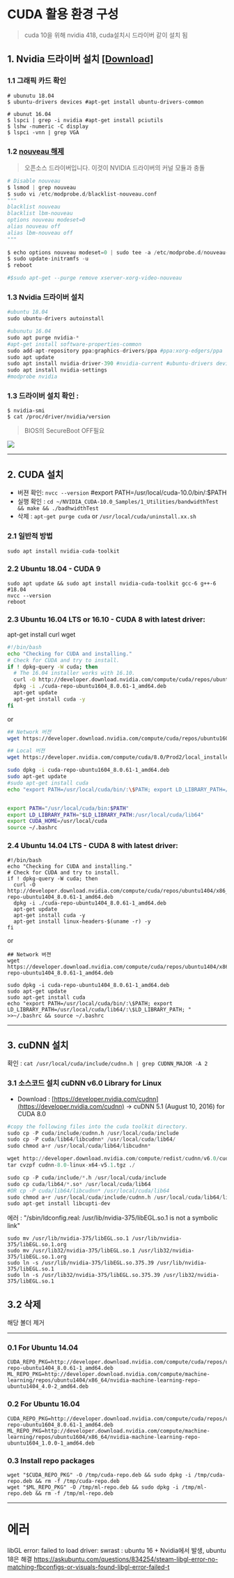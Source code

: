 # CUDA 활용 환경 구성

> cuda 10을 위해 nvidia 418, cuda설치시 드라이버 같이 설치 됨 

## 1. Nvidia 드라이버 설치 [[Download]](http://www.nvidia.com/Download/index.aspx?lang=en-us)

### 1.1 그래픽 카드 확인 

``` 
# ubunutu 18.04
$ ubuntu-drivers devices #apt-get install ubuntu-drivers-common

# ubunut 16.04
$ lspci | grep -i nvidia #apt-get install pciutils
$ lshw -numeric -C display
$ lspci -vnn | grep VGA

```

### 1.2 [nouveau 해제](https://gist.github.com/haje01/f13053738853f39ce5a2#nouveau-해제)
> 오픈소스 드라이버입니다. 이것이 NVIDIA 드라이버의 커널 모듈과 충돌   

```python 
# Disable nouveau
$ lsmod | grep nouveau
$ sudo vi /etc/modprobe.d/blacklist-nouveau.conf
"""
blacklist nouveau
blacklist lbm-nouveau
options nouveau modeset=0
alias nouveau off
alias lbm-nouveau off
"""
  
$ echo options nouveau modeset=0 | sudo tee -a /etc/modprobe.d/nouveau-kms.conf
$ sudo update-initramfs -u
$ reboot

#$sudo apt-get --purge remove xserver-xorg-video-nouveau
```
  
### 1.3 Nvidia 드라이버 설치 

```python
#ubuntu 18.04
sudo ubuntu-drivers autoinstall

#ubunutu 16.04
sudo apt purge nvidia-* 
#apt-get install software-properties-common
sudo add-apt-repository ppa:graphics-drivers/ppa #ppa:xorg-edgers/ppa 
sudo apt update
sudo apt install nvidia-driver-390 #nvidia-current #ubuntu-drivers devices로 확인된 값
sudo apt install nvidia-settings
#modprobe nvidia
```

### 1.3  드라이버 설치 확인 : 

```
$ nvidia-smi  
$ cat /proc/driver/nvidia/version
```

> BIOS의 SecureBoot OFF필요 

![](https://camo.githubusercontent.com/578cbdc3cca2ddc2fe30e6796ec1cf404aa134d4/68747470733a2f2f692e696d6775722e636f6d2f4571736d7873752e706e67)


---

## 2. CUDA 설치 

- 버젼  확인: `nvcc --version` #export PATH=/usr/local/cuda-10.0/bin/:$PATH
- 실행 확인 : `cd ~/NVIDIA_CUDA-10.0_Samples/1_Utilities/bandwidthTest && make && ./badhwidthTest`
- 삭제 : `apt-get purge cuda` or `/usr/local/cuda/uninstall.xx.sh`

### 2.1 일반적 방법 

```python
sudo apt install nvidia-cuda-toolkit  

```

### 2.2 Ubuntu 18.04 - CUDA 9



```
sudo apt update && sudo apt install nvidia-cuda-toolkit gcc-6 g++-6  #18.04
nvcc --version
reboot
```

### 2.3 Ubuntu 16.04 LTS or 16.10 - CUDA 8 with latest driver:

apt-get install curl wget

```bash
#!/bin/bash
echo "Checking for CUDA and installing."
# Check for CUDA and try to install.
if ! dpkg-query -W cuda; then
  # The 16.04 installer works with 16.10.
  curl -O http://developer.download.nvidia.com/compute/cuda/repos/ubuntu1604/x86_64/cuda-repo-ubuntu1604_8.0.61-1_amd64.deb
  dpkg -i ./cuda-repo-ubuntu1604_8.0.61-1_amd64.deb
  apt-get update
  apt-get install cuda -y
fi
```
or

```bash
## Network 버젼 
wget https://developer.download.nvidia.com/compute/cuda/repos/ubuntu1604/x86_64/cuda-repo-ubuntu1604_8.0.61-1_amd64.deb

## Local 버젼 
wget https://developer.nvidia.com/compute/cuda/8.0/Prod2/local_installers/cuda-repo-ubuntu1604-8-0-local-ga2_8.0.61-1_amd64-deb` 1.9G

sudo dpkg -i cuda-repo-ubuntu1604_8.0.61-1_amd64.deb
sudo apt-get update
#sudo apt-get install cuda
echo "export PATH=/usr/local/cuda/bin/:\$PATH; export LD_LIBRARY_PATH=/usr/local/cuda/lib64/:\$LD_LIBRARY_PATH; " >>~/.bashrc && source ~/.bashrc


export PATH="/usr/local/cuda/bin:$PATH"  
export LD_LIBRARY_PATH="$LD_LIBRARY_PATH:/usr/local/cuda/lib64"
export CUDA_HOME=/usr/local/cuda
source ~/.bashrc
```



### 2.4 Ubuntu 14.04 LTS - CUDA 8 with latest driver:

```bahs
#!/bin/bash
echo "Checking for CUDA and installing."
# Check for CUDA and try to install.
if ! dpkg-query -W cuda; then
  curl -O http://developer.download.nvidia.com/compute/cuda/repos/ubuntu1404/x86_64/cuda-repo-ubuntu1404_8.0.61-1_amd64.deb
  dpkg -i ./cuda-repo-ubuntu1404_8.0.61-1_amd64.deb
  apt-get update
  apt-get install cuda -y
  apt-get install linux-headers-$(uname -r) -y
fi
```
or 
```
## Network 버젼
wget https://developer.download.nvidia.com/compute/cuda/repos/ubuntu1404/x86_64/cuda-repo-ubuntu1404_8.0.61-1_amd64.deb

sudo dpkg -i cuda-repo-ubuntu1404_8.0.61-1_amd64.deb
sudo apt-get update
sudo apt-get install cuda
echo "export PATH=/usr/local/cuda/bin/:\$PATH; export LD_LIBRARY_PATH=/usr/local/cuda/lib64/:\$LD_LIBRARY_PATH; " >>~/.bashrc && source ~/.bashrc
```





---

## 3. cuDNN 설치

확인 : `cat /usr/local/cuda/include/cudnn.h | grep CUDNN_MAJOR -A 2`

### 3.1 소스코드 설치 cuDNN v6.0 Library for Linux

* Download : [https://developer.nvidia.com/cudnn](https://developer.nvidia.com/cudnn) -&gt;  cuDNN 5.1 \(August 10, 2016\) for CUDA 8.0

```python
#copy the following files into the cuda toolkit directory.
sudo cp -P cuda/include/cudnn.h /usr/local/cuda/include
sudo cp -P cuda/lib64/libcudnn* /usr/local/cuda/lib64/
sudo chmod a+r /usr/local/cuda/lib64/libcudnn*

wget http://developer.download.nvidia.com/compute/redist/cudnn/v6.0/cudnn-8.0-linux-x64-v6.0.tgz
tar cvzpf cudnn-8.0-linux-x64-v5.1.tgz ./

sudo cp -P cuda/include/*.h /usr/local/cuda/include
sudo cp cuda/lib64/*.so* /usr/local/cuda/lib64  
#OR cp -P cuda/lib64/libcudnn* /usr/local/cuda/lib64
sudo chmod a+r /usr/local/cuda/include/cudnn.h /usr/local/cuda/lib64/libcudnn*
sudo apt-get install libcupti-dev
```

에러 : "/sbin/ldconfig.real: /usr/lib/nvidia-375/libEGL.so.1 is not a symbolic link"

```
sudo mv /usr/lib/nvidia-375/libEGL.so.1 /usr/lib/nvidia-375/libEGL.so.1.org
sudo mv /usr/lib32/nvidia-375/libEGL.so.1 /usr/lib32/nvidia-375/libEGL.so.1.org
sudo ln -s /usr/lib/nvidia-375/libEGL.so.375.39 /usr/lib/nvidia-375/libEGL.so.1
sudo ln -s /usr/lib32/nvidia-375/libEGL.so.375.39 /usr/lib32/nvidia-375/libEGL.so.1
```

## 3.2 삭제

해당 볼더 제거

---

### 0.1 For Ubuntu 14.04

```
CUDA_REPO_PKG=http://developer.download.nvidia.com/compute/cuda/repos/ubuntu1404/x86_64/cuda-repo-ubuntu1404_8.0.61-1_amd64.deb
ML_REPO_PKG=http://developer.download.nvidia.com/compute/machine-learning/repos/ubuntu1404/x86_64/nvidia-machine-learning-repo-ubuntu1404_4.0-2_amd64.deb
```

### 0.2 For Ubuntu 16.04

```
CUDA_REPO_PKG=http://developer.download.nvidia.com/compute/cuda/repos/ubuntu1604/x86_64/cuda-repo-ubuntu1604_8.0.61-1_amd64.deb
ML_REPO_PKG=http://developer.download.nvidia.com/compute/machine-learning/repos/ubuntu1604/x86_64/nvidia-machine-learning-repo-ubuntu1604_1.0.0-1_amd64.deb
```

### 0.3 Install repo packages

```
wget "$CUDA_REPO_PKG" -O /tmp/cuda-repo.deb && sudo dpkg -i /tmp/cuda-repo.deb && rm -f /tmp/cuda-repo.deb
wget "$ML_REPO_PKG" -O /tmp/ml-repo.deb && sudo dpkg -i /tmp/ml-repo.deb && rm -f /tmp/ml-repo.deb
```



---

# 에러 

libGL error: failed to load driver: swrast : ubuntu 16 + Nvidia에서 발생, ubuntu 18은 해결 
https://askubuntu.com/questions/834254/steam-libgl-error-no-matching-fbconfigs-or-visuals-found-libgl-error-failed-t
